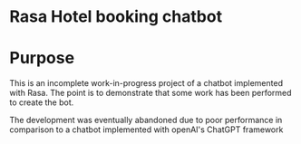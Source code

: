 # Rasa Hotel booking chatbot

# Purpose
This is an incomplete work-in-progress project of a chatbot implemented with Rasa.
The point is to demonstrate that some work has been performed to create the bot.

The development was eventually abandoned due to poor performance in comparison to a chatbot implemented with
openAI's ChatGPT framework
